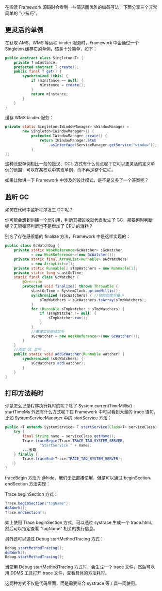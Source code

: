 在阅读 Framework 源码时会看到一些简洁而优雅的编码写法，下面分享三个非常简单的 "小技巧"。

## 更灵活的单例

在获取 AMS、WMS 等远程 binder 服务时，Framework 中会通过一个 Singleton 缓存它的单例，该类十分简单，如下：

```java
public abstract class Singleton<T> {
    private T mInstance;
    protected abstract T create();
    public final T get() {
        synchronized (this) {
            if (mInstance == null) {
                mInstance = create();
            }
            return mInstance;
        }
    }
}
```
缓存 WMS binder 服务：
```java
private static Singleton<IWindowManager> sWindowManager = 
        new Singleton<IWindowManager>() {
            protected IWindowManager create() {
                return IWindowManager.Stub
                    .asInterface(ServiceManager.getService("window"));
            }
};
```
这种泛型单例相比一般的饿汉、DCL 方式有什么优点呢？它可以更灵活的定义单例的范围，可以在某模块中实现单例，而不再是整个进程。

如果让你讲一下 Framework 中涉及的设计模式，是不是又多了一个答案呢？

## 监听 GC 

如何在代码中监听程序发生 GC 呢？

你可能会想到创建一个弱引用，判断其被回收就代表发生了 GC，那要何时判断呢？无限循环判断岂不是增加了 CPU 的消耗？

别忘了存在感很低的 finalize 方法，Framework 中是这样实现的：

```java
public class GcWatchDog {
    private static WeakReference<GcWatcher> sGcWatcher
            = new WeakReference<>(new GcWatcher());
    private static final ArrayList<Runnable> sGcWatchers 
            = new ArrayList<>();
    private static Runnable[] sTmpWatchers = new Runnable[1];
    private static long sLastGcTime;
    static final class GcWatcher {
        @Override
        protected void finalize() throws Throwable {
            sLastGcTime = SystemClock.uptimeMillis();
            synchronized (sGcWatchers) { //锁的粒度尽量小
                sTmpWatchers = sGcWatchers.toArray(sTmpWatchers);
            }
            for (Runnable sTmpWatcher : sTmpWatchers) {
                if (sTmpWatcher != null) {
                    sTmpWatcher.run();
                }
            }
            //重建实现继续监听
            sGcWatcher = new WeakReference<>(new GcWatcher());
        }
    }
    //添加 GC 监听
    public static void addGcWatcher(Runnable watcher) {
        synchronized (sGcWatchers) {
            sGcWatchers.add(watcher);
        }
    }
}
```

## 打印方法耗时

你是怎么记录程序执行耗时的呢？除了 System.currentTimeMillis() - startTimeMs 外还有什么方式呢？在 Framework 中可以看到大量的 trace 语句，比如 SystemServiceManager 中的 startService 方法：

```java
public <T extends SystemService> T startService(Class<T> serviceClass) {
    try {
        final String name = serviceClass.getName();
        Trace.traceBegin(Trace.TRACE_TAG_SYSTEM_SERVER, 
                "StartService " + name);
        ...省略    
    } finally {
        Trace.traceEnd(Trace.TRACE_TAG_SYSTEM_SERVER);
    }
}
```
traceBegin 方法为 @hide，我们无法直接使用，但是可以通过 beginSection、endSection 方法实现：

Trace beginSection 方式：
```java
Trace.beginSection("tagName");
doAWork();
Trace.endSection();
```

如上使用 Trace beginSection 方式，可以通过 systrace 生成一个 trace.html，然后可以指定查看 "tagName" 相关的执行信息。

另外还可以通过 Debug startMethodTracing 方式：
```java
Debug.startMethodTracing();
doBWork();
Debug.startMethodTracing();
```
当使用 Debug startMethodTracing 方式时，会生成一个 trace 文件，然后可以用 DDMS 工具打开 trace 文件，查看具体的方法耗时。

这两种方式不仅是代码层面，而是需要结合 systrace 等工具一同使用。






